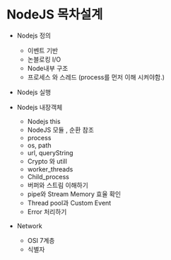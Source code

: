 # NodeJS 목차설계

- Nodejs 정의
    
    - 이벤트 기반 
    - 논블로킹 I/O
    - Node내부 구조 
    - 프로세스 와 스레드  (process를 먼저 이해 시켜야함.)
    
- Nodejs 실행 

- Nodejs 내장객체 

    - Nodejs this 
    - NodeJS 모듈 , 순환 참조
    - process
    - os, path
    - url, queryString
    - Crypto 와 utill
    - worker_threads
    - Child_process
    - 버퍼와 스트림 이해하기
    - pipe와 Stream Memory 효율 확인
    - Thread pool과 Custom Event
    - Error 처리하기

    

- Network

    - OSI 7계층 
    - 식별자
  